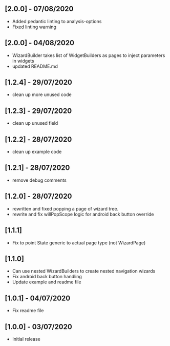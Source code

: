 ## [2.0.0] - 07/08/2020

* Added pedantic linting to analysis-options
* Fixed linting warning

## [2.0.0] - 04/08/2020

* WizardBuilder takes list of WidgetBuilders as pages to inject parameters in widgets
* updated README.md

## [1.2.4] - 29/07/2020

* clean up more unused code

## [1.2.3] - 29/07/2020

* clean up unused field

## [1.2.2] - 28/07/2020

* clean up example code

## [1.2.1] - 28/07/2020

* remove debug comments

## [1.2.0] - 28/07/2020

* rewritten and fixed popping a page of wizard tree.
* rewrite and fix willPopScope logic for android back button override

## [1.1.1]

* Fix to point State generic to actual page type (not WizardPage)

## [1.1.0]

* Can use nested WizardBuilders to create nested navigation wizards
* Fix android back button handling
* Update example and readme file

## [1.0.1] - 04/07/2020

* Fix readme file

## [1.0.0] - 03/07/2020

* Initial release